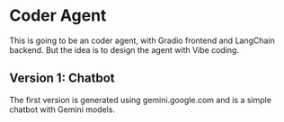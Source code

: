 # Coder Agent
This is going to be an coder agent, with Gradio frontend and LangChain backend. But the idea is to design the agent with Vibe coding. 

## Version 1: Chatbot
The first version is generated using gemini.google.com and is a simple chatbot with Gemini models.